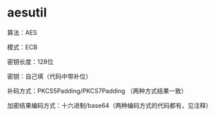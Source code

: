 # aesutil
算法：AES

模式：ECB

密钥长度：128位

密钥：自己填（代码中带补位）

补码方式：PKCS5Padding/PKCS7Padding （两种方式结果一致）

加密结果编码方式：十六进制/base64（两种编码方式的代码都有，见注释）


